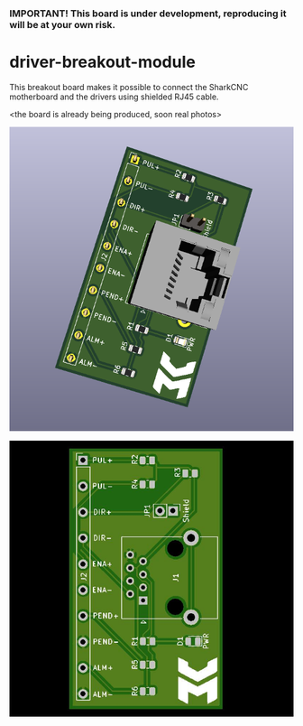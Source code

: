 ### IMPORTANT!  This board is under development, reproducing it will be at your own risk.


# driver-breakout-module
This breakout board makes it possible to connect the SharkCNC motherboard and the drivers using shielded RJ45 cable.

<the board is already being produced, soon real photos>

![3D View](readme-files/3d-view.png?raw=true "3D View")

![PCB Top View](readme-files/pcb-top-view.jpg?raw=true "PCB Top View")